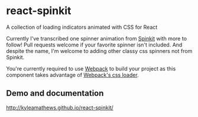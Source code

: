 react-spinkit
=============

A collection of loading indicators animated with CSS for React

Currently I've transcribed one spinner animation from
[Spinkit](https://github.com/tobiasahlin/SpinKit) with more to follow!
Pull requests welcome if your favorite spinner isn't included. And despite the name, I'm welcome to adding other classy css spinners not from Spinkit.

You're currently required to use [Webpack](http://webpack.github.io) to build your project
as this component takes advantage of [Webpack's css
loader](https://github.com/webpack/css-loader).

## Demo and documentation
http://kyleamathews.github.io/react-spinkit/
